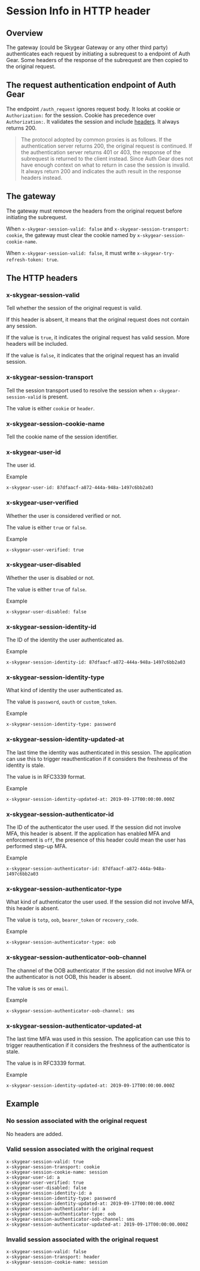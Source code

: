 # Session Info in HTTP header

## Overview

The gateway (could be Skygear Gateway or any other third party) authenticates each request by initiating a subrequest to a endpoint of Auth Gear. Some headers of the response of the subrequest are then copied to the original request.

## The request authentication endpoint of Auth Gear

The endpoint `/auth_request` ignores request body. It looks at cookie or `Authorization:` for the session. Cookie has precedence over `Authorization:`. It validates the session and include [headers](the-http-headers). It always returns 200.

> The protocol adopted by common proxies is as follows. If the authentication server returns 200, the original request is continued. If the authentication server returns 401 or 403, the response of the subrequest is returned to the client instead. Since Auth Gear does not have enough context on what to return in case the session is invalid. It always return 200 and indicates the auth result in the response headers instead.

## The gateway

The gateway must remove the headers from the original request before initiating the subrequest.

When `x-skygear-session-valid: false` and `x-skygear-session-transport: cookie`, the gateway must clear the cookie named by `x-skygear-session-cookie-name`.

When `x-skygear-session-valid: false`, it must write `x-skygear-try-refresh-token: true`.

## The HTTP headers

### x-skygear-session-valid

Tell whether the session of the original request is valid.

If this header is absent, it means that the original request does not contain any session.

If the value is `true`, it indicates the original request has valid session. More headers will be included.

If the value is `false`, it indicates that the original request has an invalid session.

### x-skygear-session-transport

Tell the session transport used to resolve the session when `x-skygear-session-valid` is present.

The value is either `cookie` or `header`.

### x-skygear-session-cookie-name

Tell the cookie name of the session identifier.

### x-skygear-user-id

The user id.

Example

```
x-skygear-user-id: 87dfaacf-a872-444a-948a-1497c6bb2a03
```

### x-skygear-user-verified

Whether the user is considered verified or not.

The value is either `true` or `false`.

Example

```
x-skygear-user-verified: true
```

### x-skygear-user-disabled

Whether the user is disabled or not.

The value is either `true` of `false`.

Example

```
x-skygear-user-disabled: false
```

### x-skygear-session-identity-id

The ID of the identity the user authenticated as.

Example

```
x-skygear-session-identity-id: 87dfaacf-a872-444a-948a-1497c6bb2a03
```

### x-skygear-session-identity-type

What kind of identity the user authenticated as.

The value is `password`, `oauth` or `custom_token`.

Example

```
x-skygear-session-identity-type: password
```

### x-skygear-session-identity-updated-at

The last time the identity was authenticated in this session. The application can use this to trigger reauthentication if it considers the freshness of the identity is stale.

The value is in RFC3339 format.

Example

```
x-skygear-session-identity-updated-at: 2019-09-17T00:00:00.000Z
```

### x-skygear-session-authenticator-id

The ID of the authenticator the user used.
If the session did not involve MFA, this header is absent.
If the application has enabled MFA and enforcement is `off`, the presence of this header could mean the user has performed step-up MFA.

Example

```
x-skygear-session-authenticator-id: 87dfaacf-a872-444a-948a-1497c6bb2a03
```

### x-skygear-session-authenticator-type

What kind of authenticator the user used.
If the session did not involve MFA, this header is absent.

The value is `totp`, `oob`, `bearer_token` or `recovery_code`.

Example

```
x-skygear-session-authenticator-type: oob
```

### x-skygear-session-authenticator-oob-channel

The channel of the OOB authenticator.
If the session did not involve MFA or the authenticator is not OOB, this header is absent.

The value is `sms` or `email`.

Example

```
x-skygear-session-authenticator-oob-channel: sms
```

### x-skygear-session-authenticator-updated-at

The last time MFA was used in this session.
The application can use this to trigger reauthentication if it considers the freshness of the authenticator is stale.

The value is in RFC3339 format.

Example

```
x-skygear-session-identity-updated-at: 2019-09-17T00:00:00.000Z
```

## Example

### No session associated with the original request

No headers are added.

### Valid session associated with the original request

```
x-skygear-session-valid: true
x-skygear-session-transport: cookie
x-skygear-session-cookie-name: session
x-skygear-user-id: a
x-skygear-user-verified: true
x-skygear-user-disabled: false
x-skygear-session-identity-id: a
x-skygear-session-identity-type: password
x-skygear-session-identity-updated-at: 2019-09-17T00:00:00.000Z
x-skygear-session-authenticator-id: a
x-skygear-session-authenticator-type: oob
x-skygear-session-authenticator-oob-channel: sms
x-skygear-session-authenticator-updated-at: 2019-09-17T00:00:00.000Z
```

### Invalid session associated with the original request

```
x-skygear-session-valid: false
x-skygear-session-transport: header
x-skygear-session-cookie-name: session
```
